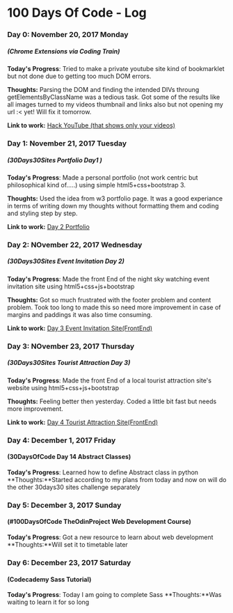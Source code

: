 # 100 Days Of Code - Log

### Day 0: November 20, 2017 Monday 
##### (Chrome Extensions via Coding Train)

**Today's Progress**: Tried to make a private youtube site kind of bookmarklet but not done due to getting too much DOM errors.

**Thoughts:** Parsing the DOM and finding the intended DIVs throung getElementsByClassName was a tedious task. Got some of the results like all images turned to my videos thumbnail and links also but not opening my url :< yet! Will fix it tomorrow.

**Link to work:** [Hack YouTube (that shows only your videos)](https://codepen.io/narenbakshi97/pen/EbQQXK)

### Day 1: November 21, 2017 Tuesday 
##### (30Days30Sites Portfolio Day1 )

**Today's Progress**: Made a personal portfolio (not work centric but philosophical kind of.....) using simple html5+css+bootstrap 3.

**Thoughts:** Used the idea from w3 portfolio page. It was a good experiance in terms of writing down my thoughts without formatting them and coding and styling step by step. 

**Link to work:** [Day 2 Portfolio](https://codepen.io/narenbakshi97/full/NwYNrB/)

### Day 2: NOvember 22, 2017 Wednesday
##### (30Days30Sites Event Invitation Day 2)

**Today's Progress**: Made the front End of the night sky watching event invitation site using html5+css+js+bootstrap

**Thoughts:** Got so much frustrated with the footer problem and content problem. Took too long to made this so need more improvement in case of margins and paddings it was also time consuming. 

**Link to work:** [Day 3 Event Invitation Site(FrontEnd)](https://codepen.io/narenbakshi97/full/wPjzMK/)

### Day 3: NOvember 23, 2017 Thursday
##### (30Days30Sites Tourist Attraction Day 3)

**Today's Progress**: Made the front End of a local tourist attraction site's website using html5+css+js+bootstrap

**Thoughts:** Feeling better then yesterday. Coded a little bit fast but needs more improvement.

**Link to work:** [Day 4 Tourist Attraction Site(FrontEnd)](https://codepen.io/narenbakshi97/full/rYKaWG/)

### Day 4: December 1, 2017 Friday
#### (30DaysOfCode Day 14 Abstract Classes)

**Today's Progress**: Learned how to define Abstract class in python
**Thoughts:**Started according to my plans from today and now on will do the other 30days30 sites challenge separately

### Day 5: December 3, 2017 Sunday
#### (#100DaysOfCode TheOdinProject Web Development Course)

**Today's Progress**: Got a new resource to learn about web development
**Thoughts:**Will set it to timetable later


### Day 6: December 23, 2017 Saturday
#### (Codecademy Sass Tutorial)

**Today's Progress**: Today I am going to complete Sass 
**Thoughts:**Was waiting to learn it for so long